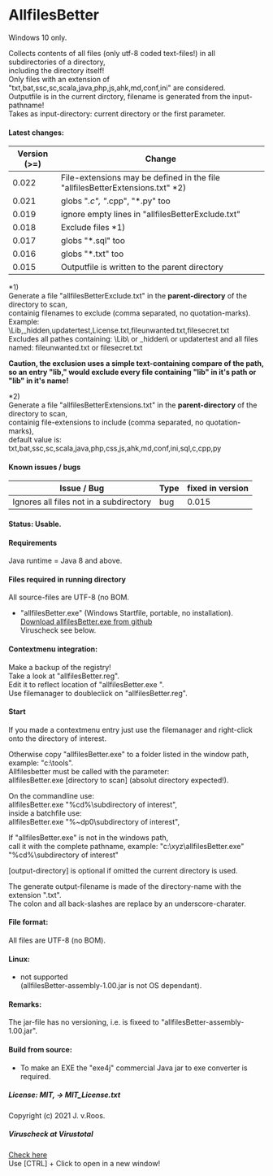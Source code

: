 # AllfilesBetter  
Windows 10 only.  
 
Collects contents of all files (only utf-8 coded text-files!) in all subdirectories of a directory,   
including the directory itself!  
Only files with an extension of "txt,bat,ssc,sc,scala,java,php,js,ahk,md,conf,ini" are considered.   
Outputfile is in the current dirctory, filename is generated from the input-pathname!  
Takes as input-directory: current directory or the first parameter.  

#### Latest changes:  
Version (>=)| Change
------------ | -------------
0.022 | File-extensions may be defined in the file "allfilesBetterExtensions.txt" \*2)
0.021 | globs "*.c", "*.cpp", "*.py"   too
0.019 | ignore empty lines in "allfilesBetterExclude.txt" 
0.018 | Exclude files \*1)
0.017 | globs "*.sql" too
0.016 | globs "*.txt" too
0.015 | Outputfile is written to the parent directory

\*1)  
Generate a file "allfilesBetterExclude.txt" in the **parent-directory** of the directory to scan,  
containig filenames to exclude (comma separated, no quotation-marks).   
Example:  
\Lib\,\_hidden\,updatertest,License.txt,fileunwanted.txt,filesecret.txt   
Excludes all pathes containing: \Lib\ or \_hidden\ or updatertest and all files named: fileunwanted.txt or filesecret.txt  
  
**Caution, the exclusion uses a simple text-containing compare of the path,  
so an entry "lib," would exclude every file containing "lib" in it's path or "lib" in it's name!**   
  
\*2)  
Generate a file "allfilesBetterExtensions.txt" in the **parent-directory** of the directory to scan,  
containig file-extensions to include (comma separated, no quotation-marks),  
default value is:  
txt,bat,ssc,sc,scala,java,php,css,js,ahk,md,conf,ini,sql,c,cpp,py


#### Known issues / bugs 
Issue / Bug | Type | fixed in version
------------ | ------------- | -------------
Ignores all files not in a subdirectory | bug | 0.015
  
  
#### Status: Usable.  

#### Requirements  
Java runtime = Java 8 and above.  

#### Files required in running directory
All source-files are UTF-8 (no BOM.  
  
* "allfilesBetter.exe" (Windows Startfile, portable, no installation).  
[Download allfilesBetter.exe from github](https://github.com/jvr-ks/allfilesbetter/raw/master/allfilesBetter.exe)   
Viruscheck see below.  

#### Contextmenu integration:  
Make a backup of the registry!  
Take a look at "allfilesBetter.reg".   
Edit it to reflect location of "allfilesBetter.exe ".  
Use filemanager to doubleclick on "allfilesBetter.reg".  

#### Start  
If you made a contextmenu entry just use the filemanager and right-click onto the directory of interest.  
  
Otherwise copy "allfilesBetter.exe" to a folder listed in the window path,  
example: "c:\tools".  
Allfilesbetter must be called with the parameter:  
allfilesBetter.exe [directory to scan] 
(absolut directory expected!).  

On the commandline use:  
allfilesBetter.exe "%cd%\subdirectory of interest",  
inside a batchfile use:  
allfilesBetter.exe "%~dp0\subdirectory of interest", 
 
If "allfilesBetter.exe" is not in the windows path,  
call it with the complete pathname, example:
"c:\xyz\allfilesBetter.exe" "%cd%\subdirectory of interest"
  
[output-directory] is optional if omitted the current directory is used.   
  
The generate output-filename is made of the directory-name with the extension ".txt".  
The colon and all back-slashes are replace by an underscore-charater. 
 
#### File format:  
All files are UTF-8 (no BOM).  
  
#### Linux:  
* not supported  
(allfilesBetter-assembly-1.00.jar is not OS dependant).

#### Remarks:  
The jar-file has no versioning, i.e. is fixeed to "allfilesBetter-assembly-1.00.jar".   
  
#### Build from source:  
* To make an EXE the "exe4j" commercial Java jar to exe converter is required.    

##### License: MIT, -> MIT_License.txt  
Copyright (c) 2021 J. v.Roos.  

<a name="virusscan">


##### Viruscheck at Virustotal 
[Check here](https://www.virustotal.com/gui/url/67a597a303c2ee9987acc3cd009539e74442fc3eb44862465475f4bb4b4aabf2/detection/u-67a597a303c2ee9987acc3cd009539e74442fc3eb44862465475f4bb4b4aabf2-1683469469
)  
Use [CTRL] + Click to open in a new window! 
